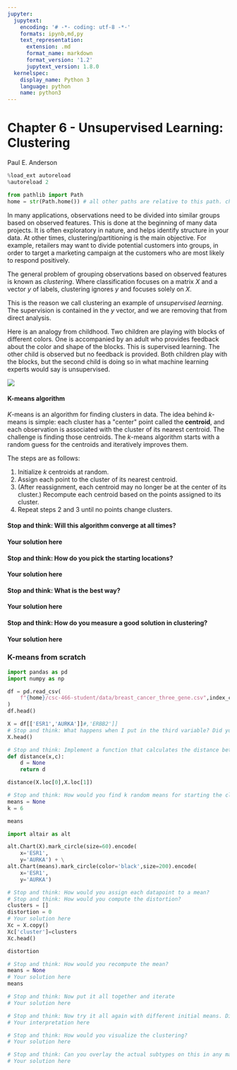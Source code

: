 ```yaml
---
jupyter:
  jupytext:
    encoding: '# -*- coding: utf-8 -*-'
    formats: ipynb,md,py
    text_representation:
      extension: .md
      format_name: markdown
      format_version: '1.2'
      jupytext_version: 1.8.0
  kernelspec:
    display_name: Python 3
    language: python
    name: python3
---
```


<!-- #region slideshow={"slide_type": "slide"} hideCode=false hidePrompt=false -->
# Chapter 6 - Unsupervised Learning: Clustering

Paul E. Anderson
<!-- #endregion -->

```python slideshow={"slide_type": "skip"}
%load_ext autoreload
%autoreload 2

from pathlib import Path
home = str(Path.home()) # all other paths are relative to this path. change to something else if this is not the case on your system
```

<!-- #region slideshow={"slide_type": "subslide"} -->
In many applications, observations need to be divided into similar groups based on observed features. This is done at the beginning of many data projects. It is often exploratory in nature, and helps identify structure in your data. At other times, clustering/partitioning is the main objective. For example, retailers may want to divide potential customers into groups, in order to target a marketing campaign at the customers who are most likely to respond positively.
<!-- #endregion -->

<!-- #region slideshow={"slide_type": "subslide"} -->
The general problem of grouping observations based on observed features is known as _clustering_. Where classification focuses on a matrix $X$ and a vector $y$ of labels, clustering ignores $y$ and focuses solely on $X$.

This is the reason we call clustering an example of _unsupervised learning_. The supervision is contained in the $y$ vector, and we are removing that from direct analysis.
<!-- #endregion -->

<!-- #region slideshow={"slide_type": "subslide"} -->
Here is an analogy from childhood. Two children are playing with blocks of different colors. One is accompanied by an adult who provides feedback about the color and shape of the blocks. This is supervised learning. The other child is observed but no feedback is provided. Both children play with the blocks, but the second child is doing so in what machine learning experts would say is unsupervised.

<img src="https://github.com/dlsun/pods/blob/master/07-Unsupervised-Learning/shape_sorter.jpg?raw=1">
<!-- #endregion -->

<!-- #region slideshow={"slide_type": "subslide"} -->
#### K-means algorithm
$K$-means is an algorithm for finding clusters in data. The idea behind $k$-means is simple: each cluster has a "center" point called the **centroid**, and each observation is associated with the cluster of its nearest centroid. The challenge is finding those centroids. The $k$-means algorithm starts with a random guess for the centroids and iteratively improves them.
<!-- #endregion -->

<!-- #region slideshow={"slide_type": "subslide"} -->
The steps are as follows:

1. Initialize $k$ centroids at random.
2. Assign each point to the cluster of its nearest centroid.
3. (After reassignment, each centroid may no longer be at the center of its cluster.) Recompute each centroid based on the points assigned to its cluster.
4. Repeat steps 2 and 3 until no points change clusters.
<!-- #endregion -->

<!-- #region slideshow={"slide_type": "subslide"} -->
#### Stop and think: Will this algorithm converge at all times?

#### Your solution here
<!-- #endregion -->

<!-- #region slideshow={"slide_type": "subslide"} -->
#### Stop and think: How do you pick the starting locations?

#### Your solution here
<!-- #endregion -->

#### Stop and think: What is the best way?

#### Your solution here


#### Stop and think: How do you measure a good solution in clustering?

#### Your solution here

<!-- #region slideshow={"slide_type": "subslide"} -->
### K-means from scratch
<!-- #endregion -->

```python slideshow={"slide_type": "fragment"}
import pandas as pd
import numpy as np

df = pd.read_csv(
    f"{home}/csc-466-student/data/breast_cancer_three_gene.csv",index_col=0
)
df.head()
```

```python slideshow={"slide_type": "subslide"}
X = df[['ESR1','AURKA']]#,'ERBB2']]
# Stop and think: What happens when I put in the third variable? Did your code work? What about the plots?
X.head()
```

```python slideshow={"slide_type": "subslide"}
# Stop and think: Implement a function that calculates the distance between two vectors using Euclidean distance
def distance(x,c):
    d = None
    return d

distance(X.loc[0],X.loc[1])
```

```python slideshow={"slide_type": "subslide"}
# Stop and think: How would you find k random means for starting the clustering?
means = None
k = 6

means
```

```python
import altair as alt

alt.Chart(X).mark_circle(size=60).encode(
    x='ESR1',
    y='AURKA') + \
alt.Chart(means).mark_circle(color='black',size=200).encode(
    x='ESR1',
    y='AURKA')
```

```python slideshow={"slide_type": "subslide"}
# Stop and think: How would you assign each datapoint to a mean?
# Stop and think: How would you compute the distortion?
clusters = []
distortion = 0
# Your solution here
Xc = X.copy()
Xc['cluster']=clusters
Xc.head()
```

```python slideshow={"slide_type": "subslide"}
distortion
```

```python slideshow={"slide_type": "subslide"}
# Stop and think: How would you recompute the mean?
means = None
# Your solution here
means
```

```python slideshow={"slide_type": "subslide"}
# Stop and think: Now put it all together and iterate
# Your solution here
```

```python slideshow={"slide_type": "subslide"}
# Stop and think: Now try it all again with different initial means. Did the distortion go up or down?
# Your interpretation here
```

```python slideshow={"slide_type": "subslide"}
# Stop and think: How would you visualize the clustering?
# Your solution here
```

```python slideshow={"slide_type": "subslide"}
# Stop and think: Can you overlay the actual subtypes on this in any manner?
# Your solution here
```
